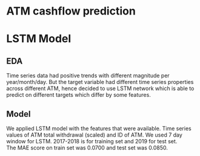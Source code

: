 # ATM cashflow prediction

# LSTM Model
## EDA
Time series data had positive trends with different magnitude per year/month/day. But the target variable had different time series properties across different ATM, hence decided to use LSTM network which is able to predict on different targets which differ by some features. 

## Model
We applied LSTM model with the features that were available. Time series values of ATM total withdrawal (scaled) and ID of ATM. We used 7 day window for LSTM.  2017-2018 is for training set and 2019 for test set.  
The MAE score on train set was 0.0700 and test set was 0.0850. 

